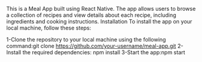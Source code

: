 This is a Meal App built using React Native. The app allows users to browse a collection of recipes and view details about each recipe, including ingredients and cooking instructions.
Installation
To install the app on your local machine, follow these steps:

1-Clone the repository to your local machine using the following command:git clone https://github.com/your-username/meal-app.git
2-Install the required dependencies: npm install
3-Start the app:npm start
